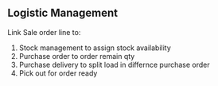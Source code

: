 Logistic Management
--------

Link Sale order line to:
 1. Stock management to assign stock availability
 2. Purchase order to order remain qty
 3. Purchase delivery to split load in differnce purchase order
 4. Pick out for order ready
 
